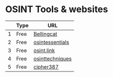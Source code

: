 # OSINT Tools & websites
|     | Type   | URL |
| --- | --- | --- |
| 1 | Free |  [Bellingcat](http://bit.ly/bcattools) |
| 2 | Free |  [osintessentials](https://www.osintessentials.com/) |
| 3 | Free |  [osint.link](https://osint.link/) |
| 4 | Free |  [osinttechniques](https://www.osinttechniques.com/osint-tools.html) |
| 5 | Free |  [cipher387](https://github.com/cipher387/osint_stuff_tool_collection/) |
